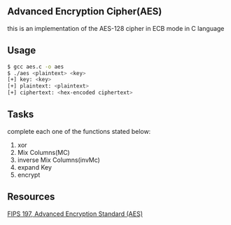 ## Advanced Encryption Cipher(AES)
this is an implementation of the AES-128 cipher in ECB mode in C language

## Usage

``` bash
$ gcc aes.c -o aes
$ ./aes <plaintext> <key>
[+] key: <key>
[+] plaintext: <plaintext>
[+] ciphertext: <hex-encoded ciphertext>
```

## Tasks

complete each one of the functions stated below:
1. xor
2. Mix Columns(MC)
3. inverse Mix Columns(invMc)
4. expand Key
5. encrypt

## Resources
[FIPS 197, Advanced Encryption Standard (AES)](https://nvlpubs.nist.gov/nistpubs/FIPS/NIST.FIPS.197.pdf)
